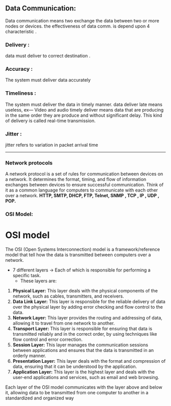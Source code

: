 ## Data Communication: 
Data communication means two exchange the data between two or more nodes or devices. the effectiveness of data comm. is depend upon 4 characteristic .

### Delivery :
data must deliver to correct destination .

### Accuracy :
The system must deliver data accurately 

### Timeliness :
The system must deliver the data in timely manner. data deliver late means useless, ex— Video and audio timely deliver means data that are producing in the same order they are produce and without significant delay. This kind of delivery is called real-time transmission. 

### Jitter :
jitter refers to variation in packet arrival time

---

### Network protocols
A network protocol is a set of rules for communication between devices on a network. It determines the format, timing, and flow of information exchanges between devices to ensure successful communication. Think of it as a common language for computers to communicate with each other over a network. **HTTP, SMTP, DHCP, FTP, Telnet, SNMP , TCP , IP , UDP , POP.**

### OSI Model:

# OSI model

The OSI (Open Systems Interconnection) model is a framework/reference model that tell how the data is transmitted between computers over a network.
 - 7 different layers -> Each of which is responsible for performing a specific task.
   - These layers are:

1. **Physical Layer:** This layer deals with the physical components of the network, such as cables, transmitters, and receivers.
2. **Data Link Layer:** This layer is responsible for the reliable delivery of data over the physical layer by adding error checking and flow control to the data.
3. **Network Layer:** This layer provides the routing and addressing of data, allowing it to travel from one network to another.
4. **Transport Layer:** This layer is responsible for ensuring that data is transmitted reliably and in the correct order, by using techniques like flow control and error correction.
5. **Session Layer:** This layer manages the communication sessions between applications and ensures that the data is transmitted in an orderly manner.
6. **Presentation Layer:** This layer deals with the format and compression of data, ensuring that it can be understood by the application.
7. **Application Layer:** This layer is the highest layer and deals with the user-end applications and services, such as email and web browsing.

Each layer of the OSI model communicates with the layer above and below it, allowing data to be transmitted from one computer to another in a standardized and organized way
